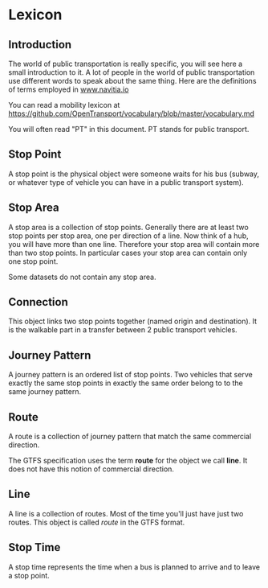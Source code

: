 Lexicon
=======

<h2 id="lexicon-introduction">Introduction</h2>

The world of public transportation is really specific, you will see here a small
introduction to it. A lot of people in the world of public transportation use
different words to speak about the same thing. Here are the definitions of terms
employed in www.navitia.io

You can read a mobility lexicon at
<https://github.com/OpenTransport/vocabulary/blob/master/vocabulary.md>

You will often read "PT" in this document. PT stands for public transport.

<h2 id="lexicon-stop-point">Stop Point</h2>

A stop point is the physical object were someone waits for his bus
(subway, or whatever type of vehicle you can have in a public transport system).

<h2 id="lexicon-stop-area">Stop Area</h2>

A stop area is a collection of stop points. Generally there are at least two stop
points per stop area, one per direction of a line. Now think of a hub, you will
have more than one line. Therefore your stop area will contain more than two stop
points. In particular cases your stop area can contain only one stop point.

Some datasets do not contain any stop area.

<h2 id="lexicon-connection">Connection</h2>

This object links two stop points together (named origin and destination).
It is the walkable part in a transfer between 2 public transport vehicles.

<h2 id="lexicon-journey-pattern">Journey Pattern</h2>

A journey pattern is an ordered list of stop points. Two vehicles that serve exactly the
same stop points in exactly the same order belong to to the same journey pattern.

<h2 id="lexicon-route">Route</h2>

A route is a collection of journey pattern that match the same commercial direction.

<aside class="warning">
    The GTFS specification uses the term <b>route</b> for the object we call <b>line</b>. It does not
    have this notion of commercial direction.
</aside>

<h2 id="lexicon-line">Line</h2>

A line is a collection of routes. Most of the time you'll just have just two routes.
This object is called *route* in the GTFS format.

<h2 id="lexicon-stop-time">Stop Time</h2>

A stop time represents the time when a bus is planned to arrive and to leave a
stop point.
